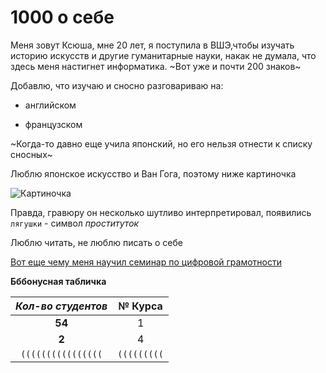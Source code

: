 # 1000 о себе
Меня зовут Ксюша, мне 20 лет, я поступила в ВШЭ,чтобы изучать историю искусств и другие гуманитарные науки, накак не думала, что здесь меня настигнет информатика.
~Вот уже и почти 200 знаков~

Добавлю, что изучаю и сносно разговариваю на:

* английском

- французском

~Когда-то давно еще учила японский, но его нельзя отнести к списку сносных~

Люблю японское искусство и Ван Гога, поэтому ниже картиночка

![Картиночка](https://artchive.ru/res/media/img/oy1400/work/456/294747.jpg "Копия Ван Гогом Японской гравюры")

Правда, гравюру он несколько шутливо интерпретировал, появились `лягушки` - символ *проституток*

Люблю читать, не люблю писать о себе

[Вот еще чему меня научил семинар по цифровой грамотности](https://www.google.com "В жизни пригодится?")

**Бббонусная табличка**

|*Кол-во студентов*|**№ Курса**| 
|:----------------:|:---------:| 
|      **54**      |      1    | 
|       **2**      |      4    |   
|`((((((((((((((((`|`(((((((((`|

